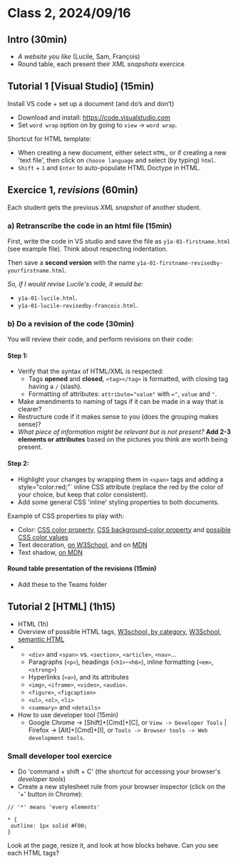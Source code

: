 # Class 2, 2024/09/16

## Intro (30min)

- *A website you like* (Lucile, Sam, François)
- Round table, each present their *XML snapshots* exercice

## Tutorial 1 [Visual Studio] (15min)

Install VS code + set up a document (and do’s and don’t)

- Download and install: https://code.visualstudio.com <br>
- Set `word wrap` option on by going to `view` -> `word wrap`.

Shortcut for HTML template:

- When creating a new document, either select `HTML`, or if creating a new 'text file', then click on `choose language` and select (by typing) `html`.
- `Shift` + `1` and `Enter` to auto-populate HTML Doctype in HTML.

## Exercice 1, *revisions* (60min)

Each student gets the previous *XML snapshot* of another student.

### a) Retranscribe the code in an html file (15min)

First, write the code in VS studio and save the file as `y1a-01-firstname.html` (see example file). Think about respecting indentation.

Then save a **second version** with the name `y1a-01-firstname-revisedby-yourfirstname.html`.

*So, if I would revise Lucile's code, it would be:*

- `y1a-01-lucile.html`.
- `y1a-01-lucile-revisedby-francois.html`.
  
### b) Do a revision of the code (30min)
  
You will review their code, and perform revisions on their code:

#### Step 1:

- Verify that the syntax of HTML/XML is respected:
  - Tags **opened** and **closed**, `<tag></tag>` is formatted, with closing tag having a `/` (slash).
  - Formatting of attributes: `attribute="value"` with `="`, `value` and `"`.
- Make amendments to naming of tags if it can be made in a way that is clearer?
- Restructure code if it makes sense to you (does the grouping makes sense)?
- *What piece of information might be relevant but is not present?* **Add 2-3 elements or attributes** based on the pictures you think are worth being present.

#### Step 2:

- Highlight your changes by wrapping them in `<span>` tags and adding a style="color:red;"` inline CSS attribute (replace the red by the color of your choice, but keep that color consistent).
- Add some general CSS 'inline' styling properties to both documents.

Example of CSS properties to play with:
- Color: [CSS color property](https://www.w3schools.com/cssref/pr_text_color.php), [CSS background-color property](https://www.w3schools.com/cssref/pr_background-color.php) and [possible CSS color values](https://www.w3schools.com/cssref/css_colors.php)
- Text decoration, [on W3School](https://www.w3schools.com/cssref/pr_text_text-decoration.php), and on [MDN](https://developer.mozilla.org/en-US/docs/Web/CSS/text-decoration)
- Text shadow, [on MDN](https://developer.mozilla.org/en-US/docs/Web/CSS/text-shadow)

#### Round table presentation of the revisions (15min)

- Add these to the Teams folder

## Tutorial 2 [HTML] (1h15)

- HTML (1h)
- Overview of possible HTML tags, [W3school, by category](https://www.w3schools.com/TAGS/ref_byfunc.asp), [W3School, semantic HTML](https://www.w3schools.com/html/html5_semantic_elements.asp)
- - `<div>` and `<span>` vs. `<section>`, `<article>`, `<nav>`...
  - Paragraphs (`<p>`), headings (`<h1>`-`<h6>`), inline formatting (`<em>`, `<strong>`)
  - Hyperlinks (`<a>`), and its attributes
  - `<img>`, `<iframe>`, `<video>`, `<audio>`.
  - `<figure>`, `<figcaption>`
  - `<ul>`, `<ol>`, `<li>`
  - `<summary>` and `<details>`
- How to use developer tool (15min)
  - Google Chrome -> [Shift]+[Cmd]+[C], or `View -> Developer Tools` | Firefox -> [Alt]+[Cmd]+[I], or `Tools -> Browser tools -> Web development tools`.

### Small developer tool exercice

- Do 'command + shift + C' (the shortcut for accessing your browser's *developer tools*)
- Create a new stylesheet rule from your browser inspector (click on the '+' button in Chrome):

```
// '*' means 'every elements'

* {
 outline: 1px solid #F00;
}
```

Look at the page, resize it, and look at how blocks behave. Can you see each HTML tags?

